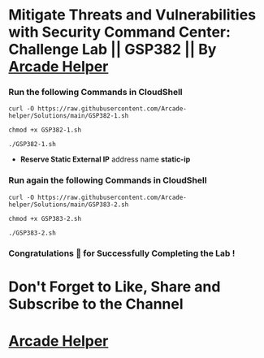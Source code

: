 # Mitigate Threats and Vulnerabilities with Security Command Center: Challenge Lab || GSP382 || By [Arcade Helper](https://www.youtube.com/@ArcadeHelper1418)

### Run the following Commands in CloudShell

```
curl -O https://raw.githubusercontent.com/Arcade-helper/Solutions/main/GSP382-1.sh

chmod +x GSP382-1.sh

./GSP382-1.sh

```

* **Reserve Static External IP** address name **static-ip**

### Run again the following Commands in CloudShell

```
curl -O https://raw.githubusercontent.com/Arcade-helper/Solutions/main/GSP383-2.sh

chmod +x GSP383-2.sh

./GSP383-2.sh

```

### Congratulations 🎉 for Successfully Completing the Lab !


# Don't Forget to Like, Share and Subscribe to the Channel

# [Arcade Helper](https://www.youtube.com/@ArcadeHelper1418)
